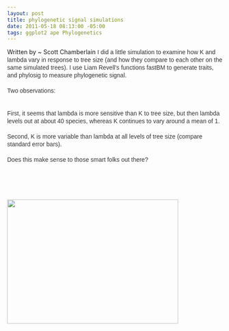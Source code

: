 ```yaml
--- 
layout: post
title: phylogenetic signal simulations
date: 2011-05-18 08:13:00 -05:00
tags: ggplot2 ape Phylogenetics
---
```


Written by ~ Scott Chamberlain
<span class="Apple-style-span" style="color: #333333; font-family: Arial, Tahoma, Helvetica, FreeSans, sans-serif; font-size: 14px; line-height: 18px;">I did a little simulation to examine how K and lambda vary in response to tree size (and how they compare to each other on the same simulated trees). I use Liam Revell's functions fastBM to generate traits, and phylosig to measure phylogenetic signal.<br /><br />Two observations:&nbsp;</span><br /><span class="Apple-style-span" style="color: #333333; font-family: Arial, Tahoma, Helvetica, FreeSans, sans-serif; font-size: 14px; line-height: 18px;"><br /></span><br /><span class="Apple-style-span" style="color: #333333; font-family: Arial, Tahoma, Helvetica, FreeSans, sans-serif; font-size: 14px; line-height: 18px;">First, it seems that lambda is more sensitive than K to tree size, but then lambda levels out at about 40 species, whereas K continues to vary around a mean of 1.<br /><br />Second, K is more variable than lambda at all levels of tree size (compare standard error bars).<br /><br />Does this make sense to those smart folks out there?<br /><br /><script src="https://gist.github.com/977999.js?file=phylogeneticsignal_sim.R"></script><br /></span><br /><br /><div class="separator" style="clear: both; text-align: center;"><a href="http://4.bp.blogspot.com/-hY0LQNsBzWc/TdNOJFMZzkI/AAAAAAAAEcg/SYeSCgUfyOY/s1600/physig_sim.jpeg" imageanchor="1" style="clear: left; float: left; margin-bottom: 1em; margin-right: 1em;"><img border="0" height="290" src="http://4.bp.blogspot.com/-hY0LQNsBzWc/TdNOJFMZzkI/AAAAAAAAEcg/SYeSCgUfyOY/s400/physig_sim.jpeg" width="400" /></a></div>
